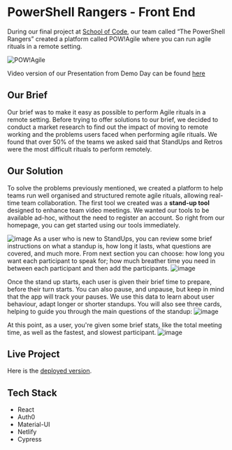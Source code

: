 # PowerShell Rangers - Front End

During our final project at [School of Code](https://www.linkedin.com/school/school-of-code/), our team called “The PowerShell Rangers” created a platform called POW!Agile where you can run agile rituals in a remote setting.

![POW!Agile](https://user-images.githubusercontent.com/70920006/113293900-43112180-92ee-11eb-99e0-a5807712affc.png)

Video version of our Presentation from Demo Day can be found [here](https://www.youtube.com/watch?v=qwDziZ7YjD0&list=PL8gMjYrBUCXPL2kpR1o8kfq7FMuBSI3Pk&index=2&t=10s)

## Our Brief
Our brief was to make it easy as possible to perform Agile rituals in a remote setting. Before trying to offer solutions to our brief, we decided to conduct a market research to find out the impact of moving to remote working and the problems users faced when performing agile rituals. 
We found that over 50% of the teams we asked said that StandUps and Retros were the most difficult rituals to perform remotely.  

## Our Solution
To solve the problems previously mentioned, we created a platform to help teams run well organised and structured remote agile rituals, allowing real-time team collaboration. 
The first tool we created was a **stand-up tool** designed to enhance team video meetings.
We wanted our tools to be available ad-hoc, without the need to register an account. So right from our homepage, you can get started using our tools immediately.

![image](https://user-images.githubusercontent.com/70920006/113294692-3e993880-92ef-11eb-9c80-0665ace40aba.png)
As a user who is new to StandUps, you can review some brief instructions on what a standup is, how long it lasts, what questions are covered, and much more. 
From next section you can choose: how long you want each participant to speak for; how much breather time you need in between each participant and then add the participants.
![image](https://user-images.githubusercontent.com/70920006/113294723-4822a080-92ef-11eb-92bd-cfd467d88b3a.png)

Once the stand up starts, each user is given their brief time to prepare, before their turn starts. You can also pause, and unpause, but keep in mind that the app will track your pauses. We use this data to learn about user behaviour, adapt longer or shorter standups.
You will also see three cards, helping to guide you through the main questions of the standup:
![image](https://user-images.githubusercontent.com/70920006/113294926-67213280-92ef-11eb-860f-6f8f05def9a7.png)

At this point, as a user, you're given some brief stats, like the total meeting time, as well as the fastest, and slowest participant. 
![image](https://user-images.githubusercontent.com/70920006/113295453-1fe77180-92f0-11eb-8fd6-54d471751a20.png)

## Live Project
Here is the [deployed version](https://powagile.netlify.app).

## Tech Stack
* React
* Auth0
* Material-UI
* Netlify
* Cypress 
